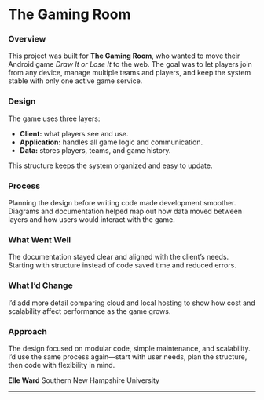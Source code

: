 # The Gaming Room

### Overview

This project was built for **The Gaming Room**, who wanted to move their Android game *Draw It or Lose It* to the web. The goal was to let players join from any device, manage multiple teams and players, and keep the system stable with only one active game service.

### Design

The game uses three layers:

* **Client:** what players see and use.
* **Application:** handles all game logic and communication.
* **Data:** stores players, teams, and game history.

This structure keeps the system organized and easy to update.

### Process

Planning the design before writing code made development smoother. Diagrams and documentation helped map out how data moved between layers and how users would interact with the game.

### What Went Well

The documentation stayed clear and aligned with the client’s needs. Starting with structure instead of code saved time and reduced errors.

### What I’d Change

I’d add more detail comparing cloud and local hosting to show how cost and scalability affect performance as the game grows.

### Approach

The design focused on modular code, simple maintenance, and scalability. I’d use the same process again—start with user needs, plan the structure, then code with flexibility in mind.



**Elle Ward**
Southern New Hampshire University

---
